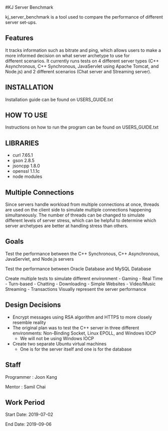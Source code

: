 #KJ Server Benchmark


kj_server_benchmark is a tool used to compare the performance of different 
server set-ups. 

Features
--------

It tracks information such as bitrate and ping, which allows
users to make a more informed decision on what server archetype to use for  
different scenarios. It currently runs tests on 4 different server types (C++ Asynchronous, C++ Synchronous, JavaServlet using Apache Tomcat, and Node.js) 
and 2 different scenarios (Chat server and Streaming server).





INSTALLATION
------------

Installation guide can be found on USERS_GUIDE.txt


HOW TO USE
----------

Instructions on how to run the program can be found on USERS_GUIDE.txt 


LIBRARIES
---------

- curl 7.65.1
- gson 2.8.5
- jsoncpp 1.8.0
- openssl 1.1.1c
- node modules 


Multiple Connections
--------------------

Since servers handle workload from multiple connections at once, threads are used
on the client side to simulate multiple connections happening simultaneously. 
The number of threads can be changed to simulate different levels of server stress,
which can be helpful to determine which server archetypes are better at handling
stress than others.


Goals
-----

Test the performance between the C++ Synchronous, C++ Asynchronous, JavaServlet,
  and Node.js servers
  
  
Test the performance between Oracle Database and MySQL Database


Create multiple tests to simulate different environment
	- Gaming
		- Real Time
		- Turn-based
	- Chatting
	- Downloading
	- Simple Websites
	- Video/Music Streaming
	- Transactions
Visually represent the server performance 


Design Decisions
----------------

- Encrypt messages using RSA algorithm and HTTPS to more closely resemble reality
- The original plan was to test the C++ server in three different environments: 
  Non-Binding Socket, Linux EPOLL, and Windows IOCP
	- We will not be using Windows IOCP 
- Create two separate Ubuntu virtual machines
	- One is for the server itself and one is for the database
	

	
Staff
-----

Programmer : Joon Kang


Mentor : Samil Chai


Work Period
-----------

Start Date: 2019-07-02 


End Date: 2019-09-06







